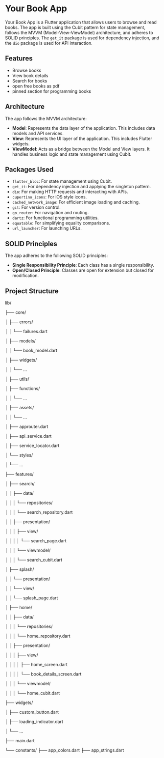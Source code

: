 # Your Book App

Your Book App is a Flutter application that allows users to browse and read books.
The app is built using the Cubit pattern for state management,
follows the MVVM (Model-View-ViewModel) architecture, and adheres to SOLID principles.
The `get_it` package is used for dependency injection, and the `dio` package is used for API interaction.

## Features

- Browse books
- View book details
- Search for books
- open free books as pdf
- pinned section for programming books

## Architecture

The app follows the MVVM architecture:

- **Model**: Represents the data layer of the application. This includes data models and API services.
- **View**: Represents the UI layer of the application. This includes Flutter widgets.
- **ViewModel**: Acts as a bridge between the Model and View layers. It handles business logic and state management using Cubit.

## Packages Used

- `flutter_bloc`: For state management using Cubit.
- `get_it`: For dependency injection and applying the singleton pattern.
- `dio`: For making HTTP requests and interacting with APIs.
- `cupertino_icons`: For iOS style icons.
- `cached_network_image`: For efficient image loading and caching.
- `git`: For version control.
- `go_router`: For navigation and routing.
- `dartz`: For functional programming utilities.
- `equatable`: For simplifying equality comparisons.
- `url_launcher`: For launching URLs.

## SOLID Principles

The app adheres to the following SOLID principles:

- **Single Responsibility Principle**: Each class has a single responsibility.
- **Open/Closed Principle**: Classes are open for extension but closed for modification.

## Project Structure
lib/

├── core/

│   ├── errors/

│   │   └── failures.dart

│   ├── models/

│   │   └── book_model.dart

│   ├── widgets/

│   │   └── ...

│   ├── utils/

│       ├── functions/

│       │   └── ...

│       ├── assets/

│       │   └── ...

│       ├── approuter.dart

│       ├── api_service.dart

│       ├── service_locator.dart

│       └── styles/

│           └── ...

├── features/


│   ├── search/

│   │   ├── data/

│   │   │   └── repositories/

│   │   │       └── search_repository.dart

│   │   ├── presentation/

│   │   │   ├── view/

│   │   │   │   └── search_page.dart

│   │   │   └── viewmodel/

│   │   │       └── search_cubit.dart

│   ├── splash/

│   │   └── presentation/

│   │       └── view/

│   │           └── splash_page.dart

│   ├── home/

│   │   ├── data/

│   │   │   └── repositories/

│   │   │       └── home_repository.dart

│   │   ├── presentation/

│   │   │   ├── view/

│   │   │   │   ├── home_screen.dart

│   │   │   │   └── book_details_screen.dart

│   │   │   └── viewmodel/

│   │   │       └── home_cubit.dart

├── widgets/

│   ├── custom_button.dart

│   ├── loading_indicator.dart

│   └── ...

├── main.dart

└── constants/
    ├── app_colors.dart
    ├── app_strings.dart
    


